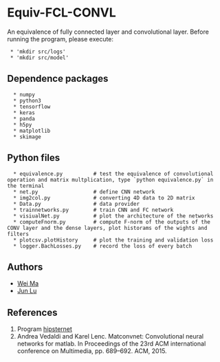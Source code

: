# Equiv-FCL-CONVL

An equivalence of fully connected layer and convolutional layer.
Before running the program, please execute:
```
 * 'mkdir src/logs'
 * 'mkdir src/model'
```
## Dependence packages

```
  * numpy
  * python3
  * tensorflow
  * keras
  * panda
  * h5py
  * matplotlib
  * skimage
```
  
## Python files

```
  * equivalence.py          # test the equivalence of convolutional operation and matrix multplication, type `python equivalence.py` in the terminal
  * net.py                  # define CNN network
  * img2col.py              # converting 4D data to 2D matrix
  * Data.py                 # data provider
  * trainnetworks.py        # train CNN and FC network
  * visiualNet.py           # plot the architecture of the networks
  * computeFnorm.py         # compute F-norm of the outputs of the CONV layer and the dense layers, plot historams of the wights and filters
  * plotcsv.plotHistory     # plot the training and validation loss
  * logger.BachLosses.py    # record the loss of every batch
```

## Authors

- [Wei Ma](https://github.com/Marvinmw)
- [Jun Lu](https://github.com/junlulocky)

## References


  1. Program [hipsternet](https://github.com/wiseodd/hipsternety)
  2. Andrea Vedaldi and Karel Lenc. Matconvnet: Convolutional neural networks for matlab. In Proceedings
     of the 23rd ACM international conference on Multimedia, pp. 689–692. ACM, 2015.


